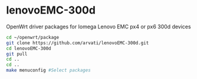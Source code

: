 # lenovoEMC-300d
OpenWrt driver packages for Iomega Lenovo EMC px4 or px6 300d devices

```bash
cd ~/openwrt/package
git clone https://github.com/arvati/lenovoEMC-300d.git
cd lenovoEMC-300d
git pull
cd ..
cd ..
make menuconfig #Select packages
```